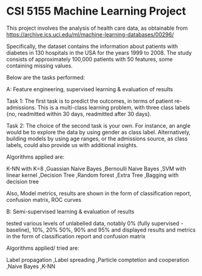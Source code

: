 # CSI 5155 Machine Learning Project

This project involves the analysis of health care data, as obtainable from
https://archive.ics.uci.edu/ml/machine-learning-databases/00296/

Specifically, the dataset contains the information about patients with diabetes in 130 hospitals in the USA for the years 1999 to 2008. The study consists of approximately 100,000 patients with 50 features, some containing missing values.

Below are the tasks performed:

A: Feature engineering, supervised learning & evaluation of results

Task 1: The first task is to predict the outcomes, in terms of patient re-admissions. This is a multi-class learning problem, with three class labels {no, readmitted within 30 days, readmitted after 30 days}.

Task 2: The choice of the second task is your own. For instance, an angle would be to explore the data by using gender as class label. Alternatively, building models by using age ranges, or the admissions source, as class labels, could also provide us with additional insights.

Algorithms applied are:

K-NN with K=8
,Guassian Naive Bayes
,Bernoulli Naive Bayes
,SVM with linear kernel
,Decision Tree
,Random forest
,Extra Tree
,Bagging with decision tree

Also, Model metrics, results are shown in the form of classification report, confusion matrix, ROC curves


B: Semi-supervised learning & evaluation of results

tested various levels of unlabelled data, notably 0% (fully supervised - baseline), 10%, 20% 50%, 90% and 95% and displayed results and metrics in the form of classification report and confusion matrix

Algorithms applied/ tried are:

Label propagation
,Label spreading
,Particle comptetion and cooperation
,Naive Bayes
,K-NN


